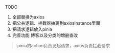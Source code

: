 TODO 
1. 全部替换为axios
2. 把公共逻辑、拦截器抽离到axiosInstance里面
3. 把请求逻辑放入pinia
4. 完善功能 博客以及分类的增删查改

> pinia的action负责发起请求，axios负责拦截请求
